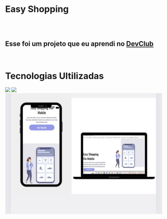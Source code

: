 <h1>Easy Shopping</h1>
<br>
<br>
<h2>Esse foi um projeto que eu aprendi no <a href="https://rodolfomori.com.br/DevClub">DevClub</a></h2>
<br>
<h1>Tecnologias Ultilizadas</h1>
<img src="https://img.shields.io/badge/HTML-239120?style=for-the-badge&logo=html5&logoColor=white"/> <img src="https://img.shields.io/badge/CSS-239120?&style=for-the-badge&logo=css3&logoColor=white" />
<br>
<img src="https://github.com/RudaPCard/easy-shopping/blob/main/img/celnot.jpg?raw=true"/>


